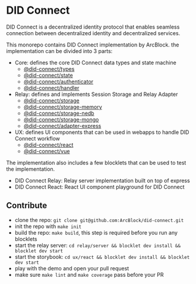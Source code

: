 # DID Connect

DID Connect is a decentralized identity protocol that enables seamless connection between decentralized identity and decentralized services.

This monorepo contains DID Connect implementation by ArcBlock. the implementation can be divided into 3 parts:

- Core: defines the core DID Connect data types and state machine
  - [@did-connect/types](./core/types)
  - [@did-connect/state](./core/state)
  - [@did-connect/authenticator](./core/authenticator)
  - [@did-connect/handler](./core/handler)
- Relay: defines and implements Session Storage and Relay Adapter
  - [@did-connect/storage](./relay/storage)
  - [@did-connect/storage-memory](./relay/storage-memory)
  - [@did-connect/storage-nedb](./relay/storage-nedb)
  - [@did-connect/storage-mongo](./relay/storage-mongo)
  - [@did-connect/adapter-express](./relay/adapter-express)
- UX: defines UI components that can be used in webapps to handle DID Connect workflow
  - [@did-connect/react](./ux/react)
  - [@did-connect/vue](./ux/vue)

The implementation also includes a few blocklets that can be used to test the implementation.

- DID Connect Relay: Relay server implementation built on top of express
- DID Connect React: React UI component playground for DID Connect

## Contribute

- clone the repo: `git clone git@github.com:ArcBlock/did-connect.git`
- init the repo with `make init`
- build the repo: `make build`, this step is required before you run any blocklets
- start the relay server: `cd relay/server && blocklet dev install && blocklet dev start`
- start the storybook: `cd ux/react && blocklet dev install && blocklet dev start`
- play with the demo and open your pull request
- make sure `make lint` and `make coverage` pass before your PR

